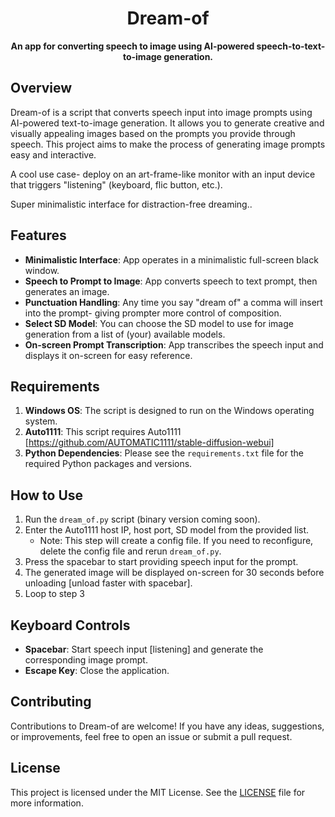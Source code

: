 <h1 align="center">Dream-of</h1>

<p align="center">
  <strong>An app for converting speech to image using AI-powered speech-to-text-to-image generation.</strong>
</p>

## Overview

Dream-of is a script that converts speech input into image prompts using AI-powered text-to-image generation. It allows you to generate creative and visually appealing images based on the prompts you provide through speech. This project aims to make the process of generating image prompts easy and interactive.

A cool use case- deploy on an art-frame-like monitor with an input device that triggers "listening" (keyboard, flic button, etc.).

Super minimalistic interface for distraction-free dreaming..

## Features

- **Minimalistic Interface**: App operates in a minimalistic full-screen black window.
- **Speech to Prompt to Image**: App converts speech to text prompt, then generates an image.
- **Punctuation Handling**: Any time you say "dream of" a comma will insert into the prompt- giving prompter more control of composition.
- **Select SD Model**: You can choose the SD model to use for image generation from a list of (your) available models.
- **On-screen Prompt Transcription**: App transcribes the speech input and displays it on-screen for easy reference.

## Requirements

1. **Windows OS**: The script is designed to run on the Windows operating system.
2. **Auto1111**: This script requires Auto1111 [https://github.com/AUTOMATIC1111/stable-diffusion-webui]
3. **Python Dependencies**: Please see the `requirements.txt` file for the required Python packages and versions.

## How to Use

1. Run the `dream_of.py` script (binary version coming soon).
2. Enter the Auto1111 host IP, host port, SD model from the provided list.
   - Note: This step will create a config file. If you need to reconfigure, delete the config file and rerun `dream_of.py`.
3. Press the spacebar to start providing speech input for the prompt.
4. The generated image will be displayed on-screen for 30 seconds before unloading [unload faster with spacebar].
5. Loop to step 3

## Keyboard Controls

- **Spacebar**: Start speech input [listening] and generate the corresponding image prompt.
- **Escape Key**: Close the application.

## Contributing

Contributions to Dream-of are welcome! If you have any ideas, suggestions, or improvements, feel free to open an issue or submit a pull request.

## License

This project is licensed under the MIT License. See the [LICENSE](LICENSE) file for more information.
